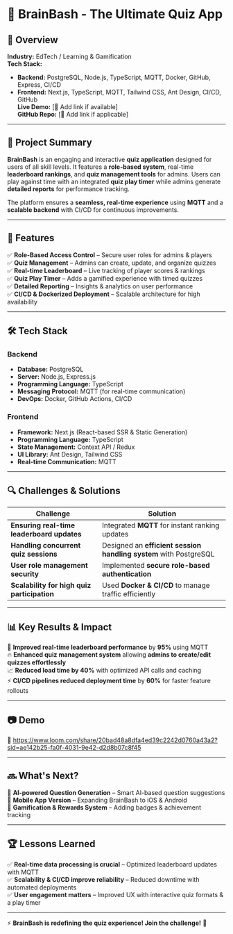 # 🧠 BrainBash - The Ultimate Quiz App

## 📖 Overview

**Industry:** EdTech / Learning & Gamification  
**Tech Stack:**  
- **Backend:** PostgreSQL, Node.js, TypeScript, MQTT, Docker, GitHub, Express, CI/CD  
- **Frontend:** Next.js, TypeScript, MQTT, Tailwind CSS, Ant Design, CI/CD, GitHub  
**Live Demo:** [🔗 Add link if available]  
**GitHub Repo:** [🔗 Add link if applicable]  

---

## 🚀 Project Summary

**BrainBash** is an engaging and interactive **quiz application** designed for users of all skill levels. It features a **role-based system**, real-time **leaderboard rankings**, and **quiz management tools** for admins. Users can play against time with an integrated **quiz play timer** while admins generate **detailed reports** for performance tracking.

The platform ensures a **seamless, real-time experience** using **MQTT** and a **scalable backend** with CI/CD for continuous improvements.

---

## 🎯 Features

✅ **Role-Based Access Control** – Secure user roles for admins & players  
✅ **Quiz Management** – Admins can create, update, and organize quizzes  
✅ **Real-time Leaderboard** – Live tracking of player scores & rankings  
✅ **Quiz Play Timer** – Adds a gamified experience with timed quizzes  
✅ **Detailed Reporting** – Insights & analytics on user performance  
✅ **CI/CD & Dockerized Deployment** – Scalable architecture for high availability  

---

## 🛠️ Tech Stack

### **Backend**
- **Database:** PostgreSQL  
- **Server:** Node.js, Express.js  
- **Programming Language:** TypeScript  
- **Messaging Protocol:** MQTT (for real-time communication)  
- **DevOps:** Docker, GitHub Actions, CI/CD  

### **Frontend**
- **Framework:** Next.js (React-based SSR & Static Generation)  
- **Programming Language:** TypeScript  
- **State Management:** Context API / Redux  
- **UI Library:** Ant Design, Tailwind CSS  
- **Real-time Communication:** MQTT  

---

## 🔍 Challenges & Solutions

| **Challenge**                               | **Solution**                                                            |
|--------------------------------------------|-------------------------------------------------------------------------|
| **Ensuring real-time leaderboard updates** | Integrated **MQTT** for instant ranking updates                         |
| **Handling concurrent quiz sessions**      | Designed an **efficient session handling system** with PostgreSQL       |
| **User role management security**          | Implemented **secure role-based authentication**                        |
| **Scalability for high quiz participation**| Used **Docker & CI/CD** to manage traffic efficiently                  |

---

## 📊 Key Results & Impact

🚀 **Improved real-time leaderboard performance** by **95%** using MQTT  
🔥 **Enhanced quiz management system** allowing **admins to create/edit quizzes effortlessly**  
📈 **Reduced load time by 40%** with optimized API calls and caching  
⚡ **CI/CD pipelines reduced deployment time** by **60%** for faster feature rollouts  

---

## 📷 Demo  

📌 https://www.loom.com/share/20bad48a8dfa4ed39c2242d0760a43a2?sid=ae142b25-fa0f-4031-9e42-d2d8b07c8f45

---

## 🔜 What's Next?

🔹 **AI-powered Question Generation** – Smart AI-based question suggestions  
🔹 **Mobile App Version** – Expanding BrainBash to iOS & Android  
🔹 **Gamification & Rewards System** – Adding badges & achievement tracking  

---

## 🏆 Lessons Learned  

✅ **Real-time data processing is crucial** – Optimized leaderboard updates with MQTT  
✅ **Scalability & CI/CD improve reliability** – Reduced downtime with automated deployments  
✅ **User engagement matters** – Improved UX with interactive quiz formats & a play timer  

---

⚡ **BrainBash is redefining the quiz experience! Join the challenge!** 🚀  
